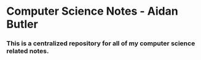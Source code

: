 # Computer Science Notes - Aidan Butler

### This is a centralized repository for all of my computer science related notes.